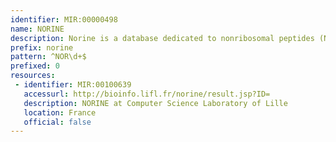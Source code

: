 ```yaml
---
identifier: MIR:00000498
name: NORINE
description: Norine is a database dedicated to nonribosomal peptides (NRPs). In bacteria and fungi, in addition to the traditional ribosomal proteic biosynthesis, an alternative ribosome-independent pathway called NRP synthesis allows peptide production. The molecules synthesized by NRPS contain a high proportion of nonproteogenic amino acids whose primary structure is not always linear, often being more complex and containing cycles and branchings.
prefix: norine
pattern: ^NOR\d+$
prefixed: 0
resources:
 - identifier: MIR:00100639
   accessurl: http://bioinfo.lifl.fr/norine/result.jsp?ID=
   description: NORINE at Computer Science Laboratory of Lille
   location: France
   official: false
---
```

